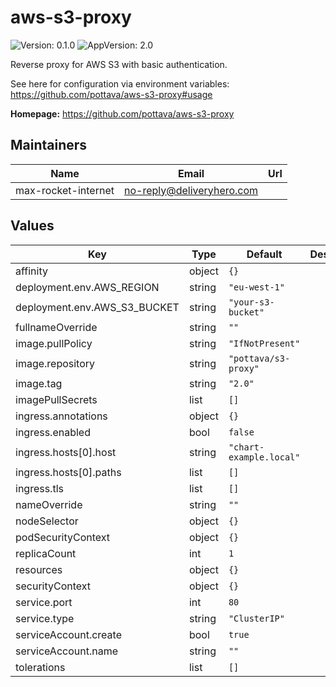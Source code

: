 # aws-s3-proxy

![Version: 0.1.0](https://img.shields.io/badge/Version-0.1.0-informational?style=flat-square) ![AppVersion: 2.0](https://img.shields.io/badge/AppVersion-2.0-informational?style=flat-square)

Reverse proxy for AWS S3 with basic authentication.

See here for configuration via environment variables: https://github.com/pottava/aws-s3-proxy#usage

**Homepage:** <https://github.com/pottava/aws-s3-proxy>

## Maintainers

| Name | Email | Url |
| ---- | ------ | --- |
| max-rocket-internet | no-reply@deliveryhero.com |  |

## Values

| Key | Type | Default | Description |
|-----|------|---------|-------------|
| affinity | object | `{}` |  |
| deployment.env.AWS_REGION | string | `"eu-west-1"` |  |
| deployment.env.AWS_S3_BUCKET | string | `"your-s3-bucket"` |  |
| fullnameOverride | string | `""` |  |
| image.pullPolicy | string | `"IfNotPresent"` |  |
| image.repository | string | `"pottava/s3-proxy"` |  |
| image.tag | string | `"2.0"` |  |
| imagePullSecrets | list | `[]` |  |
| ingress.annotations | object | `{}` |  |
| ingress.enabled | bool | `false` |  |
| ingress.hosts[0].host | string | `"chart-example.local"` |  |
| ingress.hosts[0].paths | list | `[]` |  |
| ingress.tls | list | `[]` |  |
| nameOverride | string | `""` |  |
| nodeSelector | object | `{}` |  |
| podSecurityContext | object | `{}` |  |
| replicaCount | int | `1` |  |
| resources | object | `{}` |  |
| securityContext | object | `{}` |  |
| service.port | int | `80` |  |
| service.type | string | `"ClusterIP"` |  |
| serviceAccount.create | bool | `true` |  |
| serviceAccount.name | string | `""` |  |
| tolerations | list | `[]` |  |
